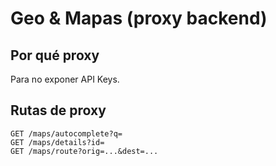 # Geo & Mapas (proxy backend)

## Por qué proxy
Para no exponer API Keys.

## Rutas de proxy
```
GET /maps/autocomplete?q=
GET /maps/details?id=
GET /maps/route?orig=...&dest=...
```
